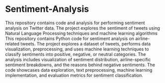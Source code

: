 # Sentiment-Analysis
This repository contains code and analysis for performing sentiment analysis on Twitter data. The project explores the sentiment of tweets using Natural Language Processing techniques and machine learning algorithms
This repository contains Python code for sentiment analysis on airline-related tweets. The project explores a dataset of tweets, performs data visualization, preprocessing, and uses machine learning techniques to classify sentiments into positive, negative, or neutral categories. The analysis includes visualization of sentiment distribution, airline-specific sentiment breakdowns, and the reasons behind negative sentiments. The code showcases data exploration, text preprocessing, machine learning implementation, and evaluation metrics for sentiment classification.
